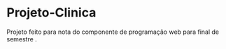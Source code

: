 # Projeto-Clinica
Projeto feito para nota do componente de programação web para final de semestre . 
